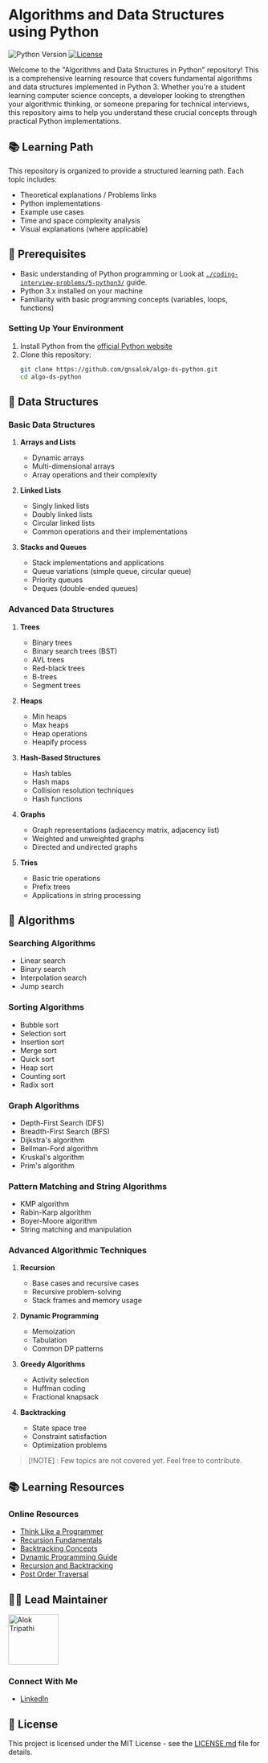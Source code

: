 # Algorithms and Data Structures using Python

![Python Version](https://img.shields.io/badge/python-3.x-blue.svg) [![License](https://img.shields.io/badge/license-MIT-brightgreen.svg)](https://github.com/gnsalok/algo-ds-python/blob/main/LICENSE)

Welcome to the "Algorithms and Data Structures in Python" repository! This is a comprehensive learning resource that covers fundamental algorithms and data structures implemented in Python 3. Whether you're a student learning computer science concepts, a developer looking to strengthen your algorithmic thinking, or someone preparing for technical interviews, this repository aims to help you understand these crucial concepts through practical Python implementations.

## 📚 Learning Path

This repository is organized to provide a structured learning path. Each topic includes:
- Theoretical explanations / Problems links
- Python implementations
- Example use cases
- Time and space complexity analysis
- Visual explanations (where applicable)

## 🔧 Prerequisites

- Basic understanding of Python programming or Look at [`./coding-interview-problems/5-python3/`](./coding-interview-problems/5-python3/) guide.
- Python 3.x installed on your machine
- Familiarity with basic programming concepts (variables, loops, functions)

### Setting Up Your Environment

1. Install Python from the [official Python website](https://www.python.org/downloads/)
2. Clone this repository:
   ```bash
   git clone https://github.com/gnsalok/algo-ds-python.git
   cd algo-ds-python
   ```

## 📖 Data Structures

### Basic Data Structures
1. **Arrays and Lists**
   - Dynamic arrays
   - Multi-dimensional arrays
   - Array operations and their complexity

2. **Linked Lists**
   - Singly linked lists
   - Doubly linked lists
   - Circular linked lists
   - Common operations and their implementations

3. **Stacks and Queues**
   - Stack implementations and applications
   - Queue variations (simple queue, circular queue)
   - Priority queues
   - Deques (double-ended queues)

### Advanced Data Structures
1. **Trees**
   - Binary trees
   - Binary search trees (BST)
   - AVL trees
   - Red-black trees
   - B-trees
   - Segment trees

2. **Heaps**
   - Min heaps
   - Max heaps
   - Heap operations
   - Heapify process

3. **Hash-Based Structures**
   - Hash tables
   - Hash maps
   - Collision resolution techniques
   - Hash functions

4. **Graphs**
   - Graph representations (adjacency matrix, adjacency list)
   - Weighted and unweighted graphs
   - Directed and undirected graphs

5. **Tries**
   - Basic trie operations
   - Prefix trees
   - Applications in string processing

## 🎯 Algorithms

### Searching Algorithms
- Linear search
- Binary search
- Interpolation search
- Jump search

### Sorting Algorithms
- Bubble sort
- Selection sort
- Insertion sort
- Merge sort
- Quick sort
- Heap sort
- Counting sort
- Radix sort

### Graph Algorithms
- Depth-First Search (DFS)
- Breadth-First Search (BFS)
- Dijkstra's algorithm
- Bellman-Ford algorithm
- Kruskal's algorithm
- Prim's algorithm

### Pattern Matching and String Algorithms
- KMP algorithm
- Rabin-Karp algorithm
- Boyer-Moore algorithm
- String matching and manipulation

### Advanced Algorithmic Techniques
1. **Recursion**
   - Base cases and recursive cases
   - Recursive problem-solving
   - Stack frames and memory usage

2. **Dynamic Programming**
   - Memoization
   - Tabulation
   - Common DP patterns

3. **Greedy Algorithms**
   - Activity selection
   - Huffman coding
   - Fractional knapsack

4. **Backtracking**
   - State space tree
   - Constraint satisfaction
   - Optimization problems

> [!NOTE] : Few topics are not covered yet. Feel free to contribute.

## 📚 Learning Resources

### Online Resources
- [Think Like a Programmer](https://www.youtube.com/playlist?list=PLKQ5LYb497AZIZe9dBWy8GwLluVaMQVj0)
- [Recursion Fundamentals](https://youtube.com/watch?v=oKndim5-G94)
- [Backtracking Concepts](https://www.youtube.com/watch?v=gBC_Fd8EE8A)
- [Dynamic Programming Guide](https://www.youtube.com/watch?v=iv_yHjmkv4I)
- [Recursion and Backtracking](https://www.youtube.com/watch?v=ZztKT-KVqwA&t=1s)
- [Post Order Traversal](https://www.youtube.com/watch?v=suPO02S0cR8&t=875s)

## 👨‍💻 Lead Maintainer

<img src="https://github.com/gnsalok.png" alt="Alok Tripathi" width="100">

### Connect With Me

* [LinkedIn](https://www.linkedin.com/in/aloktrip/)


## 📄 License

This project is licensed under the MIT License - see the [LICENSE.md](LICENSE.md) file for details.